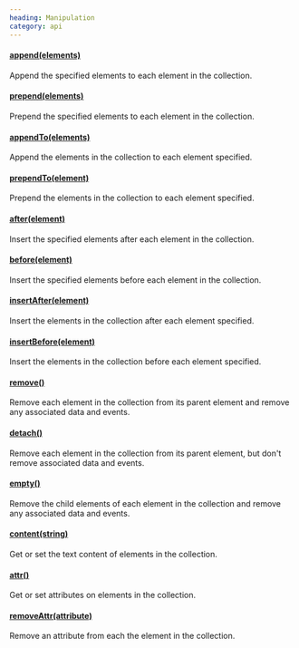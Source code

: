 ```yaml
--- 
heading: Manipulation
category: api
---
```


#### [append(elements)](/api/append/)

Append the specified elements to each element in the collection.

#### [prepend(elements)](/api/prepend/)

Prepend the specified elements to each element in the collection.

#### [appendTo(elements)](/api/appendTo/)

Append the elements in the collection to each element specified.

#### [prependTo(element)](/api/prependTo/)

Prepend the elements in the collection to each element specified.

#### [after(element)](/api/after/)

Insert the specified elements after each element in the collection.

#### [before(element)](/api/before/)

Insert the specified elements before each element in the collection.

#### [insertAfter(element)](/api/insertAfter/)

Insert the elements in the collection after each element specified.

#### [insertBefore(element)](/api/insertBefore/)

Insert the elements in the collection before each element specified.

#### [remove()](/api/remove/)

Remove each element in the collection from its parent element and remove any associated data and events.

#### [detach()](/api/detach/)

Remove each element in the collection from its parent element, but don't remove associated data and events.

#### [empty()](/api/empty/)

Remove the child elements of each element in the collection and remove any associated data and events.

#### [content(string)](/api/content/)

Get or set the text content of elements in the collection.

#### [attr()](/api/attr/)

Get or set attributes on elements in the collection.

#### [removeAttr(attribute)](/api/removeAttr/)

Remove an attribute from each the element in the collection.
